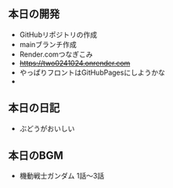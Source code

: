 ## 本日の開発
- GitHubリポジトリの作成
- mainブランチ作成
- Render.comつなぎこみ
- ~~https://two0241024.onrender.com~~
- やっぱりフロントはGitHubPagesにしようかな
- 

## 本日の日記
- ぶどうがおいしい

## 本日のBGM
- 機動戦士ガンダム 1話～3話
